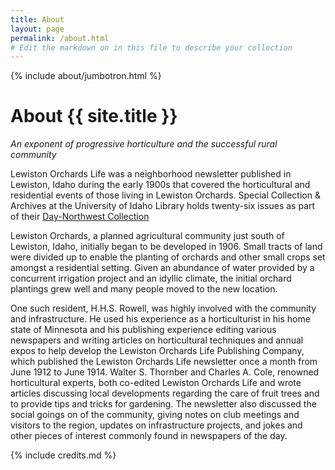 ```yaml
---
title: About
layout: page
permalink: /about.html
# Edit the markdown on in this file to describe your collection
---
```


{% include about/jumbotron.html %}

# About {{ site.title }}

*An exponent of progressive horticulture and the successful rural community*

Lewiston Orchards Life was a neighborhood newsletter published in Lewiston, Idaho during the early 1900s that covered the horticultural and residential events of those living in Lewiston Orchards. Special Collection & Archives at the University of Idaho Library holds twenty-six issues as part of their [Day-Northwest Collection](https://alliance-primo.hosted.exlibrisgroup.com/permalink/f/11k6kk2/CP71138804070001451)

Lewiston Orchards, a planned agricultural community just south of Lewiston, Idaho, initially began to be developed in 1906. Small tracts of land were divided up to enable the planting of orchards and other small crops set amongst a residential setting. Given an abundance of water provided by a concurrent irrigation project and an idyllic climate, the initial orchard plantings grew well and many people moved to the new location. 

One such resident, H.H.S. Rowell, was highly involved with the community and infrastructure. He used his experience as a horticulturist in his home state of Minnesota and his publishing experience editing various newspapers and writing articles on horticultural techniques and annual expos to help develop the Lewiston Orchards Life Publishing Company, which published the Lewiston Orchards Life newsletter once a month from June 1912 to June 1914. Walter S. Thornber and Charles A. Cole, renowned horticultural experts, both co-edited Lewiston Orchards Life and wrote articles discussing local developments regarding the care of fruit trees and to provide tips and tricks for gardening. The newsletter also discussed the social goings on of the community, giving notes on club meetings and visitors to the region, updates on infrastructure projects, and jokes and other pieces of interest commonly found in newspapers of the day. 

{% include credits.md %}
